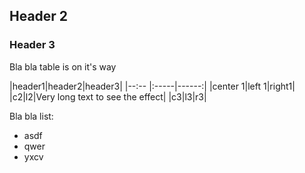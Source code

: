 ## Header 2

### Header 3

Bla bla table is on it's way

|header1|header2|header3|
|--:--  |:-----|------:|
|center 1|left 1|right1|
|c2|l2|Very long text to see the effect|
|c3|l3|r3|


Bla bla list:

* asdf
* qwer
* yxcv

